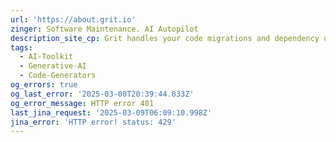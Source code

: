 ```yaml
---
url: 'https://about.grit.io'
zinger: Software Maintenance. AI Autopilot
description_site_cp: Grit handles your code migrations and dependency upgrades for you
tags:
  - AI-Toolkit
  - Generative-AI
  - Code-Generators
og_errors: true
og_last_error: '2025-03-08T20:39:44.833Z'
og_error_message: HTTP error 401
last_jina_request: '2025-03-09T06:09:10.998Z'
jina_error: 'HTTP error! status: 429'
---
```


